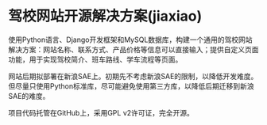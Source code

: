 # 驾校网站开源解决方案(jiaxiao)

使用Python语言、Django开发框架和MySQL数据库，构建一个通用的驾校网站解决方案：网站名称、联系方式、产品价格等信息可以直接输入；提供自定义页面功能，用于实现驾校简介、班车路线、学车流程等页面。

网站后期拟部署在新浪SAE上。初期先不考虑新浪SAE的限制，以降低开发难度。但尽量只使用Python标准库，尽可能避免使用第三方库，以降低后期迁移到新浪SAE的难度。

项目代码托管在GitHub上，采用GPL v2许可证，完全开源。
